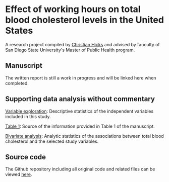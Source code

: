 # Effect of working hours on total blood cholesterol levels in the United States
A research project compiled by <a href="https://www.linkedin.com/in/christianjhicks/" title="LinkedIn">Christian Hicks</a> and advised by fauculty of San Diego State University's Master of Public Health program.

## Manuscript

The written report is still a work in progress and will be linked here when completed.

## Supporting data analysis without commentary

<a href="https://hicks017.github.io/MPH-Manuscript/output/02_exploratory_3.html" title="Exploratory">Variable exploration</a>: Descriptive statistics of the independent variables included in this study.

<a href="https://hicks017.github.io/MPH-Manuscript/output/03_tableone_2.html" title="Table 1">Table 1</a>: Source of the information provided in Table 1 of the manuscript.

<a href="https://hicks017.github.io/MPH-Manuscript/output/04_bivariate_3.html" title="Bivariate">Bivariate analysis</a>: Analytic statistics of the associations between total blood cholesterol and the selected study variables.

## Source code

The Github repository including all original code and related files can be viewed <a href="https://github.com/hicks017/MPH-Manuscript" title="Source code">here</a>.
